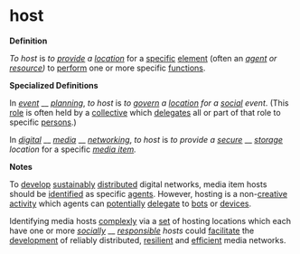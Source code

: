 # host

**Definition**

_To host_ is _to_ [_provide_](https://github.com/gcassel/Modular-Organization-Terminology/blob/master/terms/provide.md) _a_ [_location_](https://github.com/gcassel/Modular-Organization-Terminology/blob/master/terms/location.md) for a [specific](https://github.com/gcassel/Modular-Organization-Terminology/blob/master/terms/specific.md) [element](https://github.com/gcassel/Modular-Organization-Terminology/blob/master/terms/element.md) (often an [_agent_](https://github.com/gcassel/Modular-Organization-Terminology/blob/master/terms/agent.md) _or_ [_resource_](https://github.com/gcassel/Modular-Organization-Terminology/blob/master/terms/resource.md)_)_ to [perform](https://github.com/gcassel/Modular-Organization-Terminology/blob/master/terms/perform.md) one or more specific [functions](https://github.com/gcassel/Modular-Organization-Terminology/blob/master/terms/function.md).

**Specialized Definitions**

In [_event_](https://github.com/gcassel/Modular-Organization-Terminology/blob/master/terms/event.md) __ [_planning_](https://github.com/gcassel/Modular-Organization-Terminology/blob/master/terms/plan.md), _to host_ is _to_ [_govern_](https://github.com/gcassel/Modular-Organization-Terminology/blob/master/terms/govern.md) _a_ [_location_](https://github.com/gcassel/Modular-Organization-Terminology/blob/master/terms/location.md) _for a_ [_social_](https://github.com/gcassel/Modular-Organization-Terminology/blob/master/terms/social.md) _event_. (This [role](https://github.com/gcassel/Modular-Organization-Terminology/blob/master/terms/role.md) is often held by a [collective](https://github.com/gcassel/Modular-Organization-Terminology/blob/master/terms/collective.md) which [delegates](https://github.com/gcassel/Modular-Organization-Terminology/blob/master/terms/delegate.md) all or part of that role to specific [persons](https://github.com/gcassel/Modular-Organization-Terminology/blob/master/terms/person.md).)

In [_digital_](https://github.com/gcassel/Modular-Organization-Terminology/blob/master/terms/digital.md) __ [_media_](https://github.com/gcassel/Modular-Organization-Terminology/blob/master/terms/media.md) __ [_networking_](https://github.com/gcassel/Modular-Organization-Terminology/blob/master/terms/network.md), _to host_ is _to provide a_ [_secure_](https://github.com/gcassel/Modular-Organization-Terminology/blob/master/terms/secure.md) __ [_storage_](https://github.com/gcassel/Modular-Organization-Terminology/blob/master/terms/store.md) _location_ for a specific [_media item_](https://github.com/gcassel/Modular-Organization-Terminology/blob/master/terms/media-item.md)_._

**Notes**

To [develop](https://github.com/gcassel/Modular-Organization-Terminology/blob/master/terms/develop.md) [sustainably](https://github.com/gcassel/Modular-Organization-Terminology/blob/master/terms/sustain.md) [distributed](https://github.com/gcassel/Modular-Organization-Terminology/blob/master/terms/distribute.md) digital networks, media item hosts should be [identified](https://github.com/gcassel/Modular-Organization-Terminology/blob/master/terms/identify.md) as specific [agents](https://github.com/gcassel/Modular-Organization-Terminology/blob/master/terms/agent.md). However, hosting is a non-[creative](https://github.com/gcassel/Modular-Organization-Terminology/blob/master/terms/create.md) [activity](https://github.com/gcassel/Modular-Organization-Terminology/blob/master/terms/activity.md) which agents can [potentially](https://github.com/gcassel/Modular-Organization-Terminology/blob/master/terms/potential.md) [delegate](https://github.com/gcassel/Modular-Organization-Terminology/blob/master/terms/delegate.md) to [bots](https://github.com/gcassel/Modular-Organization-Terminology/blob/master/terms/bot.md) or [devices](https://github.com/gcassel/Modular-Organization-Terminology/blob/master/terms/tool.md).

Identifying media hosts [complexly](https://github.com/gcassel/Modular-Organization-Terminology/blob/master/terms/complex.md) via a [set](https://github.com/gcassel/Modular-Organization-Terminology/blob/master/terms/set.md) of hosting locations which each have one or more [_socially_](https://github.com/gcassel/Modular-Organization-Terminology/blob/master/terms/social.md) __ [_responsible_](https://github.com/gcassel/Modular-Organization-Terminology/blob/master/terms/responsibility.md) _hosts_ could [facilitate](https://github.com/gcassel/Modular-Organization-Terminology/blob/master/terms/facilitate.md) the [development](https://github.com/gcassel/Modular-Organization-Terminology/blob/master/terms/develop.md) of reliably distributed, [resilient](https://github.com/gcassel/Modular-Organization-Terminology/blob/master/terms/resilient.md) and [efficient](https://github.com/gcassel/Modular-Organization-Terminology/blob/master/terms/efficient.md) media networks.
